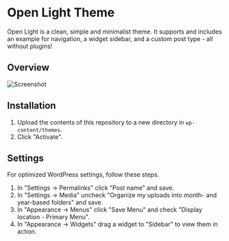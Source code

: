 # Open Light Theme

Open Light is a clean, simple and minimalist theme. It supports and includes an example for navigation, a widget sidebar, and a custom post type - all without plugins!

## Overview

![](https://github.com/alfinsuryaS/open-light-wp-theme/blob/master/screenshot.png "Screenshot")

## Installation

1. Upload the contents of this repository to a new directory in `wp-content/themes`.
1. Click "Activate".

## Settings

For optimized WordPress settings, follow these steps.

1. In "Settings -> Permalinks" click "Post name" and save.
1. In "Settings -> Media" uncheck "Organize my uploads into month- and year-based folders" and save.
1. In "Appearance -> Menus" click "Save Menu" and check "Display location - Primary Menu".
1. In "Appearance -> Widgets" drag a widget to "Sidebar" to view them in action.
